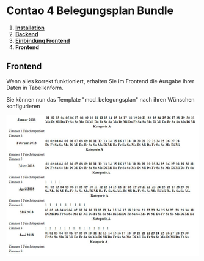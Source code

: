 # Contao 4 Belegungsplan Bundle

1. [**Installation**](installation.md)
2. [**Backend**](backend.md)
3. [**Einbindung Frontend**](einbindung-frontend.md)
4. **Frontend**

## Frontend

Wenn alles korrekt funktioniert, erhalten Sie im Frontend die Ausgabe ihrer Daten in Tabellenform.

Sie können nun das Template "mod_belegungsplan" nach ihren Wünschen konfigurieren

![Ausgabe Frontend](images/belegungsplan-bundle-13.jpg)
